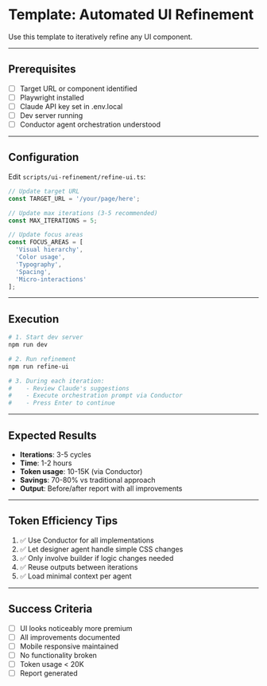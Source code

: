 # Template: Automated UI Refinement

Use this template to iteratively refine any UI component.

---

## Prerequisites

- [ ] Target URL or component identified
- [ ] Playwright installed
- [ ] Claude API key set in .env.local
- [ ] Dev server running
- [ ] Conductor agent orchestration understood

---

## Configuration

Edit `scripts/ui-refinement/refine-ui.ts`:
```typescript
// Update target URL
const TARGET_URL = '/your/page/here';

// Update max iterations (3-5 recommended)
const MAX_ITERATIONS = 5;

// Update focus areas
const FOCUS_AREAS = [
  'Visual hierarchy',
  'Color usage',
  'Typography',
  'Spacing',
  'Micro-interactions'
];
```

---

## Execution

```bash
# 1. Start dev server
npm run dev

# 2. Run refinement
npm run refine-ui

# 3. During each iteration:
#    - Review Claude's suggestions
#    - Execute orchestration prompt via Conductor
#    - Press Enter to continue
```

---

## Expected Results

- **Iterations**: 3-5 cycles
- **Time**: 1-2 hours
- **Token usage**: 10-15K (via Conductor)
- **Savings**: 70-80% vs traditional approach
- **Output**: Before/after report with all improvements

---

## Token Efficiency Tips

1. ✅ Use Conductor for all implementations
2. ✅ Let designer agent handle simple CSS changes
3. ✅ Only involve builder if logic changes needed
4. ✅ Reuse outputs between iterations
5. ✅ Load minimal context per agent

---

## Success Criteria

- [ ] UI looks noticeably more premium
- [ ] All improvements documented
- [ ] Mobile responsive maintained
- [ ] No functionality broken
- [ ] Token usage < 20K
- [ ] Report generated
